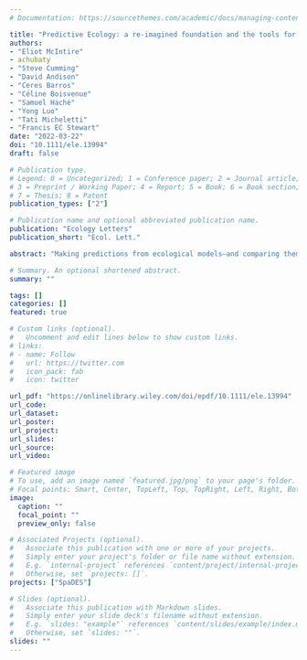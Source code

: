 ```yaml
---
# Documentation: https://sourcethemes.com/academic/docs/managing-content/

title: "Predictive Ecology: a re-imagined foundation and the tools for ecological models"
authors:
- "Eliot McIntire"
- achubaty
- "Steve Cumming"
- "David Andison"
- "Ceres Barros"
- "Céline Boisvenue"
- "Samuel Haché"
- "Yong Luo"
- "Tati Micheletti"
- "Francis EC Stewart"
date: "2022-03-22"
doi: "10.1111/ele.13994"
draft: false

# Publication type.
# Legend: 0 = Uncategorized; 1 = Conference paper; 2 = Journal article;
# 3 = Preprint / Working Paper; 4 = Report; 5 = Book; 6 = Book section;
# 7 = Thesis; 8 = Patent
publication_types: ["2"]

# Publication name and optional abbreviated publication name.
publication: "Ecology Letters"
publication_short: "Ecol. Lett."

abstract: "Making predictions from ecological models—and comparing them to data—offers a coherent approach to evaluate model quality, regardless of model complexity or modelling paradigm. To date, our ability to use predictions for developing, validating, updating, integrating and applying models across scientific disciplines while influencing management decisions, policies, and the public has been hampered by disparate perspectives on prediction and inadequately integrated approaches. We present an updated foundation for Predictive Ecology based on seven principles applied to ecological modelling: make frequent Predictions, Evaluate models, make models Reusable, Freely accessible and Interoperable, built within Continuous workflows that are routinely Tested (PERFICT). We outline some benefits of working with these principles: accelerating science; linking with data science; and improving science-policy integration."

# Summary. An optional shortened abstract.
summary: ""

tags: []
categories: []
featured: true

# Custom links (optional).
#   Uncomment and edit lines below to show custom links.
# links:
# - name: Follow
#   url: https://twitter.com
#   icon_pack: fab
#   icon: twitter

url_pdf: "https://onlinelibrary.wiley.com/doi/epdf/10.1111/ele.13994"
url_code:
url_dataset:
url_poster:
url_project:
url_slides:
url_source:
url_video:

# Featured image
# To use, add an image named `featured.jpg/png` to your page's folder. 
# Focal points: Smart, Center, TopLeft, Top, TopRight, Left, Right, BottomLeft, Bottom, BottomRight.
image:
  caption: ""
  focal_point: ""
  preview_only: false

# Associated Projects (optional).
#   Associate this publication with one or more of your projects.
#   Simply enter your project's folder or file name without extension.
#   E.g. `internal-project` references `content/project/internal-project/index.md`.
#   Otherwise, set `projects: []`.
projects: ["SpaDES"]

# Slides (optional).
#   Associate this publication with Markdown slides.
#   Simply enter your slide deck's filename without extension.
#   E.g. `slides: "example"` references `content/slides/example/index.md`.
#   Otherwise, set `slides: ""`.
slides: ""
---
```

